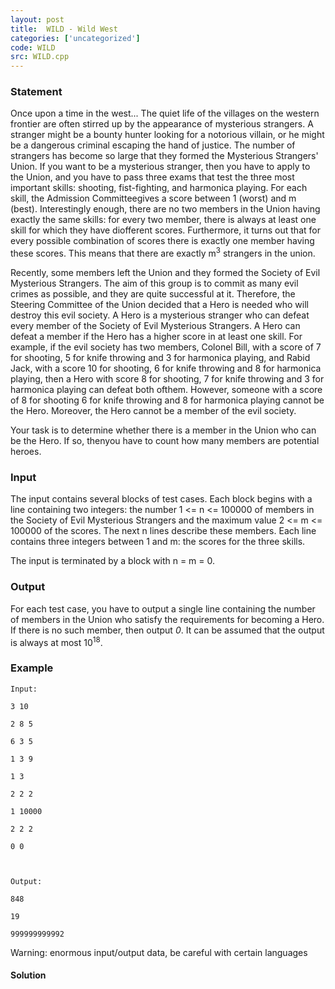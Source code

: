 ```yaml
---
layout: post
title:  WILD - Wild West
categories: ['uncategorized']
code: WILD
src: WILD.cpp
---
```


### **Statement**

Once upon a time in the west... The quiet life of the villages on the western
frontier are often stirred up by the appearance of mysterious strangers. A
stranger might be a bounty hunter looking for a notorious villain, or he might
be a dangerous criminal escaping the hand of justice. The number of strangers
has become so large that they formed the Mysterious Strangers' Union. If you
want to be a mysterious stranger, then you have to apply to the Union, and you
have to pass three exams that test the three most important skills: shooting,
fist-fighting, and harmonica playing. For each skill, the Admission
Committeegives a score between 1 (worst) and m (best). Interestingly enough,
there are no two members in the Union having exactly the same skills: for
every two member, there is always at least one skill for which they have
diofferent scores. Furthermore, it turns out that for every possible
combination of scores there is exactly one member having these scores. This
means that there are exactly m<sup>3</sup> strangers in the union.

Recently, some members left the Union and they formed the Society of Evil
Mysterious Strangers. The aim of this group is to commit as many evil crimes
as possible, and they are quite successful at it. Therefore, the Steering
Committee of the Union decided that a Hero is needed who will destroy this
evil society. A Hero is a mysterious stranger who can defeat every member of
the Society of Evil Mysterious Strangers. A Hero can defeat a member if the
Hero has a higher score in at least one skill. For example, if the evil
society has two members, Colonel Bill, with a score of 7 for shooting, 5 for
knife throwing and 3 for harmonica playing, and Rabid Jack, with a score 10
for shooting, 6 for knife throwing and 8 for harmonica playing, then a Hero
with score 8 for shooting, 7 for knife throwing and 3 for harmonica playing
can defeat both ofthem. However, someone with a score of 8 for shooting 6 for
knife throwing and 8 for harmonica playing cannot be the Hero. Moreover, the
Hero cannot be a member of the evil society.

Your task is to determine whether there is a member in the Union who can be
the Hero. If so, thenyou have to count how many members are potential heroes.

### Input

The input contains several blocks of test cases. Each block begins with a line
containing two integers: the number 1 <= n <= 100000 of members in the Society
of Evil Mysterious Strangers and the maximum value 2 <= m <= 100000 of the
scores. The next n lines describe these members. Each line contains three
integers between 1 and m: the scores for the three skills.

The input is terminated by a block with n = m = 0.

### Output

For each test case, you have to output a single line containing the number of
members in the Union who satisfy the requirements for becoming a Hero. If
there is no such member, then output _0_. It can be assumed that the output is
always at most 10<sup>18</sup>.

### Example

    
    
    Input:
    3 10
    2 8 5
    6 3 5
    1 3 9
    1 3
    2 2 2
    1 10000
    2 2 2
    0 0
    
    Output:
    848
    19
    999999999992
    

Warning: enormous input/output data, be careful with certain languages



#### **Solution**



